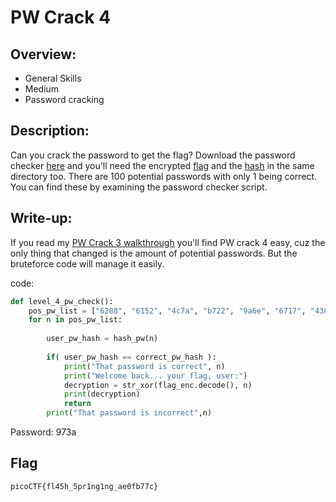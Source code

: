 # PW Crack 4

## Overview:
* General Skills
* Medium
* Password cracking

## Description:
Can you crack the password to get the flag? Download the password checker [here](https://artifacts.picoctf.net/c/19/level4.py) and you'll need the encrypted [flag](https://artifacts.picoctf.net/c/19/level4.flag.txt.enc) and the [hash](https://artifacts.picoctf.net/c/19/level4.hash.bin) in the same directory too. There are 100 potential passwords with only 1 being correct. You can find these by examining the password checker script.

## Write-up:
If you read my [PW Crack 3 walkthrough](https://github.com/scrxptkid/pico-CTF/blob/main/General%20Skills/Medium/PW%20Crack%203.md) you'll find PW crack 4 easy, cuz the only thing that changed is the amount of potential passwords. But the bruteforce code will manage it easily.

code:
```python
def level_4_pw_check():
    pos_pw_list = ["6288", "6152", "4c7a", "b722", "9a6e", "6717", "4389", "1a28", "37ac", "de4f", "eb28", "351b", "3d58", "948b", "231b", "973a", "a087", "384a", "6d3c", "9065", "725c", "fd60", "4d4f", "6a60", "7213", "93e6", "8c54", "537d", "a1da", "c718", "9de8", "ebe3", "f1c5", "a0bf", "ccab", "4938", "8f97", "3327", "8029", "41f2", "a04f", "c7f9", "b453", "90a5", "25dc", "26b0", "cb42", "de89", "2451", "1dd3", "7f2c", "8919", "f3a9", "b88f", "eaa8", "776a", "6236", "98f5", "492b", "507d", "18e8", "cfb5", "76fd", "6017", "30de", "bbae", "354e", "4013", "3153", "e9cc", "cba9", "25ea", "c06c", "a166", "faf1", "2264", "2179", "cf30", "4b47", "3446", "b213", "88a3", "6253", "db88", "c38c", "a48c", "3e4f", "7208", "9dcb", "fc77", "e2cf", "8552", "f6f8", "7079", "42ef", "391e", "8a6d", "2154", "d964", "49ec"]
    for n in pos_pw_list:
    
        user_pw_hash = hash_pw(n)
    
        if( user_pw_hash == correct_pw_hash ):
            print("That password is correct", n)
            print("Welcome back... your flag, user:")
            decryption = str_xor(flag_enc.decode(), n)
            print(decryption)
            return
        print("That password is incorrect",n)
```
Password: 973a

## Flag
```
picoCTF{fl45h_5pr1ng1ng_ae0fb77c}
```
